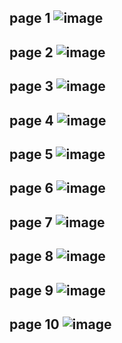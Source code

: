 page 1
![image](https://user-images.githubusercontent.com/130117169/236114825-269bdaa9-8208-4c8b-bd7f-1ede7342c363.png)
---
page 2
![image](https://user-images.githubusercontent.com/130117169/236114846-f7ff5675-56b1-46a0-9858-74d07a432fe6.png)
---
page 3
![image](https://github.com/SU-sumico/edsj/assets/130117169/dcea533b-b2e9-406c-9fd4-8a68fef85c14)
---
page 4
![image](https://user-images.githubusercontent.com/130117169/236114946-48919dca-e78c-4031-a93f-a54d7c8b76f0.png)
---
page 5
![image](https://user-images.githubusercontent.com/130117169/236114983-225e6b7c-6728-4ce3-8c0d-efbe1dfed29f.png)
---
page 6
![image](https://user-images.githubusercontent.com/130117169/236115007-da1a6c62-ba1a-468a-a3df-a03eac1c5dbc.png)
---
page 7
![image](https://user-images.githubusercontent.com/130117169/236115019-b3c66ea8-79a2-407d-8ed4-8107733e8ce3.png)
---
page 8
![image](https://user-images.githubusercontent.com/130117169/236115062-3ca370dd-9bad-4bfb-84aa-516cfbbc1e0f.png)
---
page 9
![image](https://user-images.githubusercontent.com/130117169/236115092-2e84315d-24c1-4fc7-adcb-31472a755b06.png)
---
page 10
![image](https://user-images.githubusercontent.com/130117169/236115119-9883d7be-423b-44bd-a156-40a33e48a237.png)
---


